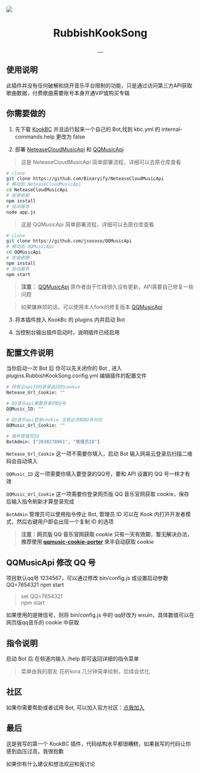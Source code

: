 <img src="https://capsule-render.vercel.app/api?type=transparent&fontColor=703ee5&text=RubbishKookSong&height=150&fontSize=60&desc=%E5%86%99%E7%9A%84%E5%BE%88%E5%B7%AE%E7%9A%84Kook%E7%82%B9%E6%AD%8C%E6%8F%92%E4%BB%B6&descAlignY=75&descAlign=60&animation=fadeIn" />

<h1 align="center">
  RubbishKookSong
</h1>

<p align='center'>
    <a  href="https://www.oracle.com/java/technologies/javase/javase-jdk8-downloads.html">
		<img src="https://img.shields.io/badge/JDK-8+-brightgreen.svg"  alt=""/>
	</a>
    <a  href="https://github.com/SNWCreations/JKook">
		<img src="https://img.shields.io/badge/JKook%20API-3e89cde-brightgreen"  alt=""/>
	</a>
    <a href="https://github.com/SNWCreations/KookBC">
        <img src="https://img.shields.io/badge/KookBC-0.27.0-brightgreen" alt=""/>
    </a>
    <a href="https://opensource.org/licenses/MIT">
        <img src="https://img.shields.io/badge/license-MIT-brightgreen.svg" alt=""/>
    </a>
    <a href="https://nodejs.org/">
        <img src="https://img.shields.io/badge/NodeJS-12%2B-blue" alt=""/>
    </a>
</p>

## 使用说明

此插件并没有任何破解和绕开音乐平台限制的功能，只是通过访问第三方API获取歌曲数据，付费歌曲需要账号本身开通VIP或购买专辑

## 你需要做的

1. 先下载 [KookBC](https://github.com/SNWCreations/KookBC) 并且运行起来一个自己的 Bot,找到 kbc.yml 的 internal-commands.help 更改为 false

2. 部署 [NeteaseCloudMusicApi](https://github.com/Binaryify/NeteaseCloudMusicApi) 和 [QQMusicApi](https://github.com/jsososo/QQMusicApi)

> 这是 NeteaseCloudMusicApi 简单部署流程，详细可以去原仓库查看
```bash
# clone 
git clone https://github.com/Binaryify/NeteaseCloudMusicApi
# 移动到 NeteaseCloudMusicApi
cd NeteaseCloudMusicApi
# 安装依赖
npm install
# 启动服务
node app.js
```

> 这是 QQMusicApi 简单部署流程，详细可以去原仓库查看
```bash
# clone 
git clone https://github.com/jsososo/QQMusicApi
# 移动到 QQMusicApi
cd QQMusicApi
# 安装依赖
npm install
# 启动服务
npm start
```

> **注意：** [QQMusicApi](https://github.com/jsososo/QQMusicApi) 原作者由于忙碌很久没有更新，API需要自己修复一些问题  

> 如果嫌麻烦的话，可以使用本人fork的修复版本 [QQMusicApi](https://github.com/RealSeek/QQMusicApi)

3. 将本插件放入 KookBc 的 plugins 内并启动 Bot

4. 当控制台输出插件启动时，说明插件已经启用

## 配置文件说明

当你启动一次 Bot 后 你可以先关闭你的 Bot , 进入 plugins.RubbishKookSong.config.yml 编辑插件的配置文件

```bash
# 网易云api扫码登录返回的cookie
Netease_Url_Cookie: ""

# QQ音乐api需要登录的QQ号
QQMusic_ID: ""

# QQ音乐api登录cookie 注意必须和QQ号对应
QQMusic_Url_Cookie: ""

# 插件管理员ID
BotAdmin: ["2038278961", "管理员ID"]
```

`Netease_Url_Cookie` 这一项不需要你填入，启动 Bot 输入网易云登录后扫描二维码会自动填入

`QQMusic_ID` 这一项需要你填入要登录的QQ号，要和 API 设置的 QQ 号一样才有效

`QQMusic_Url_Cookie` 这一项需要你登录网页版 QQ 音乐官网获取 cookie，保存后输入指令刷新才算登录完成

`BotAdmin` 管理员可以使用指令停止 Bot, 管理员 ID 可以在 Kook 内打开开发者模式，然后右键用户即会出现一个复制 ID 的选项

> **注意：网页版 QQ 音乐官网获取 cookie 只有一天有效期，暂无解决办法，推荐使用 [qqmusic-cookie-porter](https://github.com/jsososo/qqmusic-cookie-porter) 来半自动获取 cookie**


## QQMusicApi 修改 QQ 号

项目默认qq号 1234567，可以通过修改 bin/config.js 或设置启动参数 QQ=7654321 npm start

>set QQ=7654321  
>npm start

如果使用的是微信号，则将 bin/config.js 中的 qq好改为 wxuin，具体数值可以在网页版qq音乐的 cookie 中获取

## 指令说明

启动 Bot 后 在频道内输入 /help 即可返回详细的指令菜单

> 菜单由我的朋友 花祈kora 几分钟简单绘制，后续会优化

## 社区

如果你需要帮助或者试用 Bot, 可以加入官方社区：[点我加入](https://kook.top/JOHwp4)

## 最后

这是我写的第一个 KookBC 插件，代码结构水平都很糟糕，如果我写的代码让你感到血压过高，我很抱歉

如果你有什么建议和想法欢迎和我讨论
